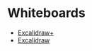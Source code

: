 # Whiteboards

* [Excalidraw+](https://plus.excalidraw.com/)
* [Excalidraw](https://excalidraw.com/)